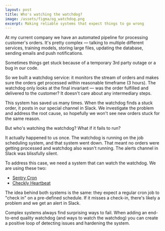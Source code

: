 ```yaml
---
layout: post
title: Who's watching the watchdog?
image: /assets/figma/og_watchdog.png
excerpt: Making reliable systems that expect things to go wrong
---
```


At my current company we have an automated pipeline for processing customer's orders. It's pretty complex — talking to multiple different services, training models, storing large files, updating the database, sending emails and push notifications.

Sometimes things get stuck because of a temporary 3rd party outage or a bug in our code.

So we built a watchdog service: it monitors the stream of orders and makes sure the orders get processed within reasonable timeframe (3 hours). The watchdog only looks at the final invariant — was the order fulfilled and delivered to the customer? It doesn't care about any intermediary steps.

This system has saved us many times. When the watchdog finds a stuck order, it posts in our special channel in Slack. We investigate the problem and address the root cause, so hopefully we won't see new orders stuck for the same reason.

But who's watching the watchdog? What if it fails to run?

It actually happened to us once. The watchdog is running on the job scheduling system, and that system went down. That meant no orders were getting processed and watchdog also wasn't running. The alerts channel in Slack was blissfully silent.

To address this case, we need a system that can watch the watchdog. We are using these two:

- [Sentry Cron](https://docs.sentry.io/product/crons/)
- [Checkly Heartbeat](https://www.checklyhq.com/blog/heartbeat-monitoring-with-checkly/)

The idea behind both systems is the same: they expect a regular cron job to "check in" on a pre-defined schedule. If it misses a check-in, there's likely a problem and we get an alert in Slack.

Complex systems always find surprising ways to fail. When adding an end-to-end quality watchdog (and ways to watch the watchdog) you can create a positive loop of detecting issues and hardening the system.
